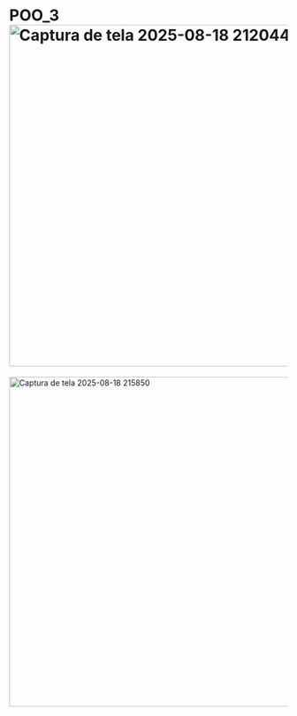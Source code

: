 # POO_3<img width="1363" height="617" alt="Captura de tela 2025-08-18 212044" src="https://github.com/user-attachments/assets/400b9f5c-eba3-489c-8f51-62596987cec4" />
<img width="1363" height="595" alt="Captura de tela 2025-08-18 215850" src="https://github.com/user-attachments/assets/b436d351-6d00-41f0-9cc3-2bec8d737965" />
